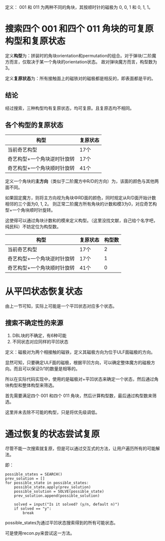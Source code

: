 定义： 001 和 011 为两种不同的角块，其按顺时针的磁极为 0, 0, 1 和 0, 1, 1。

# 搜索四个 001 和四个 011 角块的可复原构型和复原状态

定义**构型**为：拼装时的角块orientation和permutation的组合。对于弹块/二阶魔方而言，仅取决于某一个角块的orientation状态。
故对弹块魔方而言，构型数为3。

定义**复原状态**为：所有接触面上的磁铁对的磁极都是相反的，即表面都是平的。

## 结论

经过搜索，三种构型均有复原状态，均可复原。且复原态均不相同。
 
## 各个构型的复原状态

| 构型 | 复原状态 |
| --- | --- |
|当前奇艺构型| 17个|
|奇艺构型+一个角块逆时针旋转|17个|
|奇艺构型+一个角块顺时针旋转|41个|


定义一个角块的**主方向**（类似于二阶魔方中R/D的方向）为，该面的颜色与其他两面不同。

如果固定魔方，则将主方向视为角块中RD面的颜色，同时规定从R/D面开始计数相邻的三个面为0, 1, 2。
则正常二阶魔方所有角块的计数和模3为0，对应奇艺构型+一个角块顺时针旋转。

这使得可以通过角块计数和的模来定义构型。（这里没找文献，自己给个名字吧，纯民科）不妨定位为构型数。

| 构型 | 复原状态 | 构型数 |
| --- | --- | --- |
|当前奇艺构型| 17个| 2 |
|奇艺构型+一个角块逆时针旋转|17个| 1 |
|奇艺构型+一个角块顺时针旋转|41个| 0 |



# 从平凹状态恢复状态

由上一节可知，实际上可能是一个平凹状态对应多个状态。

## 搜索不确定性的来源

1. DBL块的不确定，有6种可能
2. 不同状态对应同样的平凹状态


定义：磁极对为两个相接触的磁铁，定义其磁极方向为位于ULF面磁极的方向。

显然可知，只要确定ULF面的磁极，根据平凹方向，可以确定整体魔方的磁极方向。而且可以保证0/1的数量是相等的。


所以在实际代码实现中，使用的是磁极对+平凹状态来确定一个状态，然后通过角块构型和整体构型来筛选。


首先需要满足四个 001 和四个 011 角块，然后计算构型数，最后通过构型数来筛选。

这里并未去除不可能的构型，只是将优先级调低。


# 通过恢复的状态尝试复原

尽管不能一次搜索就复原，但是可以通过交互式的方法，让用户遍历所有的可能解法。

即：
```
possible_states = SEARCH()
prev_solution = []
for possible_state in possible_states:
    possible_state.apply(prev_solution)
    possible_solution = SOLVE(possible_state)
    prev_solution.append(possible_solution)
    
    solved = input("Is it solved? (y/n, default n)")
    if solved == "y":
        break
```

possible_states为通过平凹状态搜索得到的所有可能状态。

可是使用recon.py来尝试这一方法。